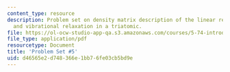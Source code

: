 ```yaml
---
content_type: resource
description: Problem set on density matrix description of the linear response function
  and vibrational relaxation in a triatomic.
file: https://ol-ocw-studio-app-qa.s3.amazonaws.com/courses/5-74-introductory-quantum-mechanics-ii-spring-2009/d46565e2d748366e1bb76fe03cb5bd9e_MIT5_74s09_pset05.pdf
file_type: application/pdf
resourcetype: Document
title: 'Problem Set #5'
uid: d46565e2-d748-366e-1bb7-6fe03cb5bd9e
---
```

